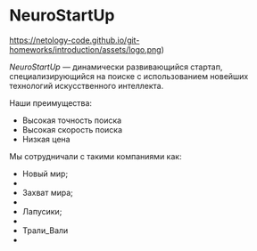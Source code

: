 # NeuroStartUp

https://netology-code.github.io/git-homeworks/introduction/assets/logo.png)

*NeuroStartUp*  — динамически развивающийся стартап, специализирующийся на поиске с использованием новейших технологий искусственного интеллекта.

Наши преимущества:

* Высокая точность поиска
* Высокая скорость поиска
* Низкая цена


Мы сотрудничали с такими компаниями как:
<ul>
<li>Новый мир;<li> 
<li>Захват мира;<li> 
<li>Лапусики;<li> 
<li>Трали_Вали<li> 
</ul>
